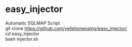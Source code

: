 # easy_injector
Automatic SQLMAP Script<br>
  git clone https://github.com/yellphonenaing/easy_injector/<br>
  cd easy_injector<br>
  bash injector.sh
